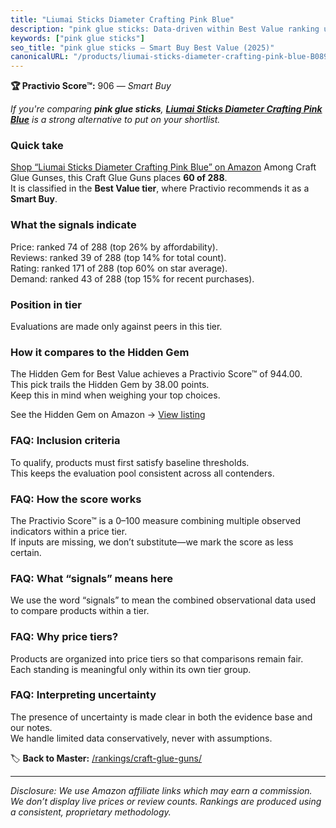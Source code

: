 ```yaml
---
title: "Liumai Sticks Diameter Crafting Pink Blue"
description: "pink glue sticks: Data-driven within Best Value ranking using the Practivio Score™. Positioned by quality, value, demand, findability, momentum."
keywords: ["pink glue sticks"]
seo_title: "pink glue sticks — Smart Buy Best Value (2025)"
canonicalURL: "/products/liumai-sticks-diameter-crafting-pink-blue-B08934P6WN/"
---
```


**🏆 Practivio Score™:** 906 — _Smart Buy_


*If you're comparing **pink glue sticks**, **[Liumai Sticks Diameter Crafting Pink Blue](https://www.amazon.com/dp/B08934P6WN?tag=practivio-20)** is a strong alternative to put on your shortlist.*
### Quick take
[Shop “Liumai Sticks Diameter Crafting Pink Blue” on Amazon](https://www.amazon.com/dp/B08934P6WN?tag=practivio-20)
Among Craft Glue Gunses, this Craft Glue Guns places **60 of 288**.  
It is classified in the **Best Value tier**, where Practivio recommends it as a **Smart Buy**.

### What the signals indicate
Price: ranked 74 of 288 (top 26% by affordability).  
Reviews: ranked 39 of 288 (top 14% for total count).  
Rating: ranked 171 of 288 (top 60% on star average).  
Demand: ranked 43 of 288 (top 15% for recent purchases).

### Position in tier
Evaluations are made only against peers in this tier.

### How it compares to the Hidden Gem
The Hidden Gem for Best Value achieves a Practivio Score™ of 944.00.  
This pick trails the Hidden Gem by 38.00 points.  
Keep this in mind when weighing your top choices.  

See the Hidden Gem on Amazon → [View listing](https://www.amazon.com/dp/B071HH42WW?tag=practivio-20)

### FAQ: Inclusion criteria
To qualify, products must first satisfy baseline thresholds.  
This keeps the evaluation pool consistent across all contenders.

### FAQ: How the score works
The Practivio Score™ is a 0–100 measure combining multiple observed indicators within a price tier.  
If inputs are missing, we don’t substitute—we mark the score as less certain.

### FAQ: What “signals” means here
We use the word “signals” to mean the combined observational data used to compare products within a tier.

### FAQ: Why price tiers?
Products are organized into price tiers so that comparisons remain fair.  
Each standing is meaningful only within its own tier group.

### FAQ: Interpreting uncertainty
The presence of uncertainty is made clear in both the evidence base and our notes.  
We handle limited data conservatively, never with assumptions.


🏷️ **Back to Master:** [/rankings/craft-glue-guns/](/rankings/craft-glue-guns/)

---
_Disclosure: We use Amazon affiliate links which may earn a commission. We don’t display live prices or review counts. Rankings are produced using a consistent, proprietary methodology._
